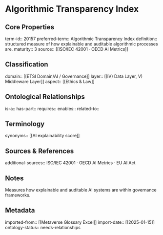 # Algorithmic Transparency Index

## Core Properties
term-id:: 20157
preferred-term:: Algorithmic Transparency Index
definition:: structured measure of how explainable and auditable algorithmic processes are.
maturity:: 3
source:: [[ISO/IEC 42001 · OECD AI Metrics]]

## Classification
domain:: [[ETSI Domain/AI / Governance]]
layer:: [[IV) Data Layer, V) Middleware Layer]]
aspect:: [[Ethics & Law]]

## Ontological Relationships
is-a:: 
has-part:: 
requires:: 
enables:: 
related-to:: 

## Terminology
synonyms:: [[AI explainability score]]

## Sources & References
additional-sources:: ISO/IEC 42001 · OECD AI Metrics · EU AI Act

## Notes
Measures how explainable and auditable AI systems are within governance frameworks.

## Metadata
imported-from:: [[Metaverse Glossary Excel]]
import-date:: [[2025-01-15]]
ontology-status:: needs-relationships